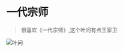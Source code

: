 # 一代宗师

> 很喜欢《一代宗师》,这个叶问有点王家卫

![叶问](http://www.33lc.com/article/UploadPic/2012-11/201211610111368040.jpg)